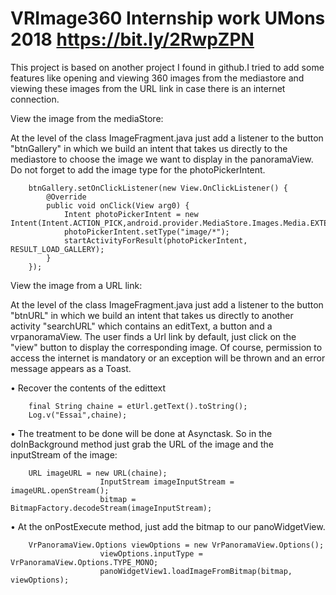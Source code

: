 # VRImage360 Internship work UMons 2018 https://bit.ly/2RwpZPN
This project is based on another project I found in github.I tried to add some features like opening and viewing 360 images from the mediastore and viewing these images from the URL link in case there is an internet connection.

View the image from the mediaStore:

At the level of the class ImageFragment.java just add a listener to the button "btnGallery" in which we build an intent that takes us directly to the mediastore to choose the image we want to display in the panoramaView.
Do not forget to add the image type for the photoPickerIntent.

        btnGallery.setOnClickListener(new View.OnClickListener() {
            @Override
            public void onClick(View arg0) {
                Intent photoPickerIntent = new Intent(Intent.ACTION_PICK,android.provider.MediaStore.Images.Media.EXTERNAL_CONTENT_URI);
                photoPickerIntent.setType("image/*");
                startActivityForResult(photoPickerIntent, RESULT_LOAD_GALLERY);
            }
        });
        
        
View the image from a URL link:

At the level of the class ImageFragment.java just add a listener to the button "btnURL" in which we build an intent that takes us directly to another activity "searchURL" which contains an editText, a button and a vrpanoramaView.
The user finds a Url link by default, just click on the "view" button to display the corresponding image.
Of course, permission to access the internet is mandatory or an exception will be thrown and an error message appears as a Toast.

• Recover the contents of the edittext

        final String chaine = etUrl.getText().toString();
        Log.v("Essai",chaine);
        
 • The treatment to be done will be done at Asynctask.
So in the doInBackground method just grab the URL of the image and the inputStream of the image: 

        URL imageURL = new URL(chaine);
                        InputStream imageInputStream = imageURL.openStream();
                        bitmap = BitmapFactory.decodeStream(imageInputStream);

• At the onPostExecute method, just add the bitmap to our panoWidgetView.

        VrPanoramaView.Options viewOptions = new VrPanoramaView.Options();
                        viewOptions.inputType = VrPanoramaView.Options.TYPE_MONO;
                        panoWidgetView1.loadImageFromBitmap(bitmap, viewOptions);
